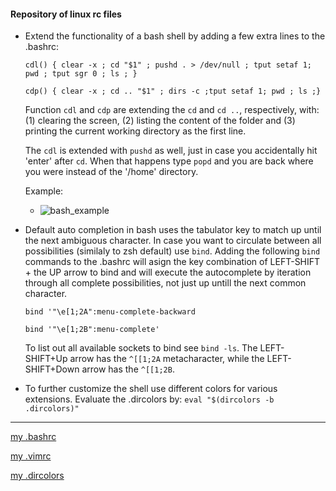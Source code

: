 #### Repository of linux rc files

 - Extend the functionality of a bash shell by adding a few extra lines to the .bashrc:

	`cdl() { clear -x ; cd "$1" ; pushd . > /dev/null ; tput setaf 1; pwd ; tput sgr 0 ; ls ; }`

	`cdp() { clear -x ; cd .. "$1" ; dirs -c ;tput setaf 1; pwd ; ls ;}`

	Function `cdl` and `cdp` are extending the `cd` and `cd ..`, respectively,
	with: (1) clearing the screen, (2) listing the content of the folder and (3)
	printing the current working directory as the first line.  


	The `cdl` is extended with `pushd` as well, just in case you accidentally hit 'enter' after `cd`. When that happens 
	type `popd` and you are back where you were instead of the '/home' directory. 

	Example:

	- ![bash_example](https://raw.github.com/bkocis/linux_rc-s/master/bash_prompt.gif)


 - Default auto completion in bash uses the tabulator key to match up until the next ambiguous character.
	In case you want to circulate between all possibilities (similaly to zsh default) use `bind`. Adding the following `bind` commands to the .bashrc will asign the key combination of LEFT-SHIFT + the UP arrow to bind and will execute the autocomplete by iteration through all complete possibilities, not just up untill the next common character.

	`bind '"\e[1;2A":menu-complete-backward`

	`bind '"\e[1;2B":menu-complete'`

	To list out all available sockets to bind see `bind -ls`. 
	The LEFT-SHIFT+Up arrow has the `^[[1;2A` metacharacter, while the LEFT-SHIFT+Down arrow has the `^[[1;2B`. 


 - To further customize the shell use different colors for various extensions.
	Evaluate the .dircolors by:
	`eval "$(dircolors -b .dircolors)"`




---
[my .bashrc](https://github.com/bkocis/linux_rc-s/blob/master/bashrc)


[my .vimrc](https://github.com/bkocis/linux_rc-s/blob/master/vimrc)


[my .dircolors](https://github.com/bkocis/linux_rc-s/blob/master/dircolors)


 


